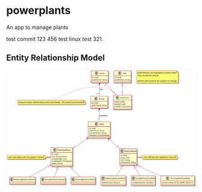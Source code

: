 # powerplants

An app to manage plants

test commit 123 456
test linux
test 321.

## Entity Relationship Model

![ERM](docs/ERM.svg)
